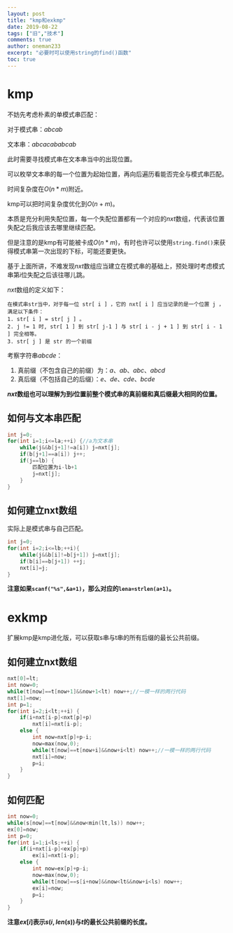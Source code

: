 ```yaml
---
layout: post
title: "kmp和exkmp"
date: 2019-08-22
tags: ["旧","技术"]
comments: true
author: oneman233
excerpt: "必要时可以使用string的find()函数"
toc: true
---
```


# kmp

不妨先考虑朴素的单模式串匹配：

对于模式串：$abcab$

文本串：$abcacababcab$

此时需要寻找模式串在文本串当中的出现位置。

可以枚举文本串的每一个位置为起始位置，再向后遍历看能否完全与模式串匹配。

时间复杂度在$O(n*m)$附近。

kmp可以把时间复杂度优化到$O(n+m)$。

本质是充分利用失配位置，每一个失配位置都有一个对应的$nxt$数组，代表该位置失配之后我应该去哪里继续匹配。

但是注意的是kmp有可能被卡成$O(n*m)$，有时也许可以使用`string.find()`来获得模式串第一次出现的下标，可能还要更快。

基于上面所讲，不难发现$nxt$数组应当建立在模式串的基础上，预处理时考虑模式串第$i$位失配之后该往哪儿跳。

$nxt$数组的定义如下：

    在模式串str当中，对于每一位 str[ i ] ，它的 nxt[ i ] 应当记录的是一个位置 j ，满足以下条件：
    1. str[ i ] = str[ j ] 。
    2. j != 1 时, str[ 1 ] 到 str[ j-1 ] 与 str[ i - j + 1 ] 到 str[ i - 1 ] 完全相等。
    3. str[ j ] 是 str 的一个前缀

考察字符串$abcde$：

1. 真前缀（不包含自己的前缀）为：$a$、$ab$、$abc$、$abcd$
2. 真后缀（不包括自己的后缀）：$e$、$de$、$cde$、$bcde$

**$nxt$数组也可以理解为到$i$位置前整个模式串的真前缀和真后缀最大相同的位置。**

## 如何与文本串匹配

```c++
int j=0;
for(int i=1;i<=la;++i) {//a为文本串
    while(j&&b[j+1]!=a[i]) j=nxt[j];
    if(b[j+1]==a[i]) j++;
    if(j==lb) {
        匹配位置为i-lb+1
        j=nxt[j];
    }
}
```

## 如何建立nxt数组

实际上是模式串与自己匹配。

```c++
int j=0;
for(int i=2;i<=lb;++i){
    while(j&&b[i]!=b[j+1]) j=nxt[j];
    if(b[i]==b[j+1]) ++j;
    nxt[i]=j;
}
```

**注意如果`scanf("%s",&a+1)`，那么对应的`lena=strlen(a+1)`。**

# exkmp

扩展kmp是kmp进化版，可以获取s串与t串的所有后缀的最长公共前缀。

## 如何建立nxt数组

```c++
nxt[0]=lt;
int now=0;
while(t[now]==t[now+1]&&now+1<lt) now++;//一模一样的两行代码
nxt[1]=now;
int p=1;
for(int i=2;i<lt;++i) {
    if(i+nxt[i-p]<nxt[p]+p)
        nxt[i]=nxt[i-p];
    else {
        int now=nxt[p]+p-i;
        now=max(now,0);
        while(t[now]==t[now+i]&&now+i<lt) now++;//一模一样的两行代码
        nxt[i]=now;
        p=i;
    }
}
```

## 如何匹配

```c++
int now=0;
while(s[now]==t[now]&&now<min(lt,ls)) now++;
ex[0]=now;
int p=0;
for(int i=1;i<ls;++i) {
    if(i+nxt[i-p]<ex[p]+p)
        ex[i]=nxt[i-p];
    else {
        int now=ex[p]+p-i;
        now=max(now,0);
        while(t[now]==s[i+now]&&now<lt&&now+i<ls) now++;
        ex[i]=now;
        p=i;
    }
}
```

**注意$ex[i]$表示$s(i,len(s))$与$t$的最长公共前缀的长度。**